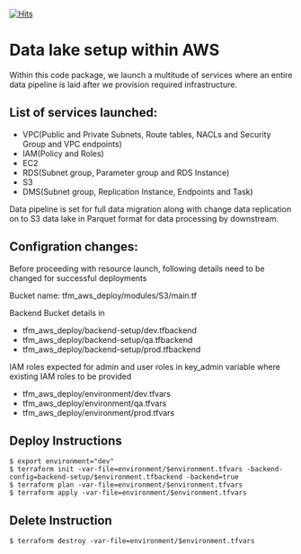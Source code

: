 [![Hits](https://hits.seeyoufarm.com/api/count/incr/badge.svg?url=https%3A%2F%2Fgithub.com%2Fvnykmr36%2FTerraform-AWS-Data-Pipeline&count_bg=%2379C83D&title_bg=%23555555&icon=&icon_color=%23E7E7E7&title=hits&edge_flat=false)](https://hits.seeyoufarm.com)
# Data lake setup within AWS

Within this code package, we launch a multitude of services where an entire data pipeline is laid after we provision required infrastructure.

## List of services launched:

- VPC(Public and Private Subnets, Route tables, NACLs and Security Group and VPC endpoints)
- IAM(Policy and Roles)
- EC2
- RDS(Subnet group, Parameter group and RDS Instance)
- S3
- DMS(Subnet group, Replication Instance, Endpoints and Task)

Data pipeline is set for full data migration along with change data replication on to S3 data lake in Parquet format for data processing by downstream.

## Configration changes:

Before proceeding with resource launch, following details need to be changed for successful deployments 

Bucket name: tfm_aws_deploy/modules/S3/main.tf

Backend Bucket details in
- tfm_aws_deploy/backend-setup/dev.tfbackend
- tfm_aws_deploy/backend-setup/qa.tfbackend
- tfm_aws_deploy/backend-setup/prod.tfbackend

IAM roles expected for admin and user roles in key_admin variable where existing IAM roles to be provided
- tfm_aws_deploy/environment/dev.tfvars
- tfm_aws_deploy/environment/qa.tfvars
- tfm_aws_deploy/environment/prod.tfvars

## Deploy Instructions
```
$ export environment="dev"
$ terraform init -var-file=environment/$environment.tfvars -backend-config=backend-setup/$environment.tfbackend -backend=true
$ terraform plan -var-file=environment/$environment.tfvars  
$ terraform apply -var-file=environment/$environment.tfvars 
```
## Delete Instruction
```
$ terraform destroy -var-file=environment/$environment.tfvars
```
